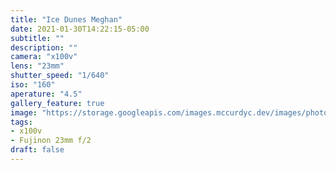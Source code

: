 ```yaml
---
title: "Ice Dunes Meghan"
date: 2021-01-30T14:22:15-05:00
subtitle: ""
description: ""
camera: "x100v"
lens: "23mm"
shutter_speed: "1/640"
iso: "160"
aperature: "4.5"
gallery_feature: true
image: "https://storage.googleapis.com/images.mccurdyc.dev/images/photography/2021-01-30-presque-isle-02-x100v-s640-f45-i160.jpg"
tags:
- x100v
- Fujinon 23mm f/2
draft: false
---
```

